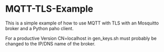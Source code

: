 # MQTT-TLS-Example
This is a simple example of how to use MQTT with TLS with an Mosquitto broker and a Python paho client.

For a productive Version CN=localhost in gen_keys.sh must probably be changed to the IP/DNS name of the broker.

